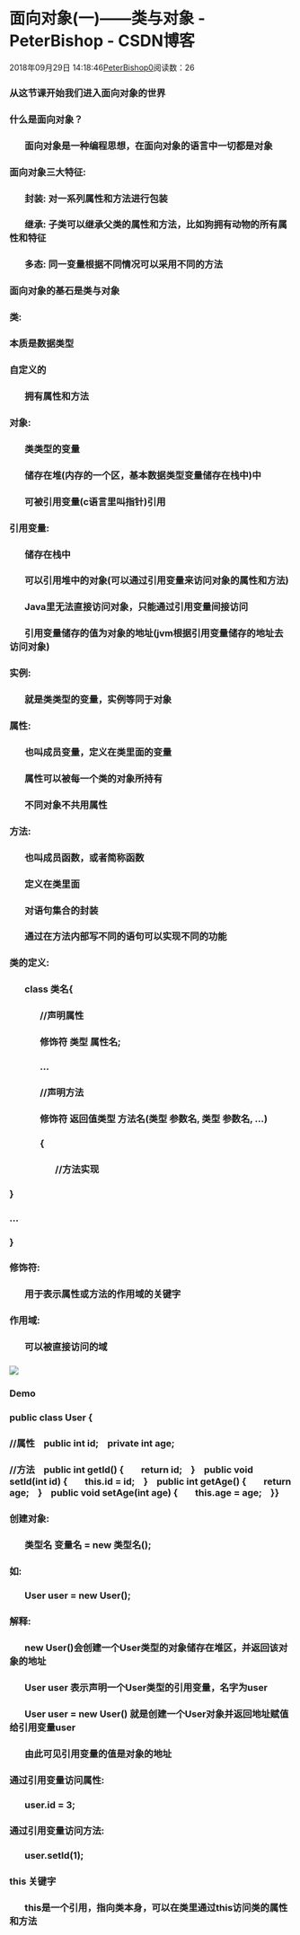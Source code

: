 # 面向对象(一)——类与对象 - PeterBishop - CSDN博客





2018年09月29日 14:18:46[PeterBishop0](https://me.csdn.net/qq_40061421)阅读数：26








### 从这节课开始我们进入面向对象的世界

### 什么是面向对象？

###        面向对象是一种编程思想，在面向对象的语言中一切都是对象

### 面向对象三大特征:

###        封装: 对一系列属性和方法进行包装

###        继承: 子类可以继承父类的属性和方法，比如狗拥有动物的所有属性和特征

###        多态: 同一变量根据不同情况可以采用不同的方法

### 面向对象的基石是类与对象

### 类:

### 本质是数据类型

### 自定义的

###        拥有属性和方法

### 对象:

###        类类型的变量

###        储存在堆(内存的一个区，基本数据类型变量储存在栈中)中

###        可被引用变量(c语言里叫指针)引用

### 引用变量:

###        储存在栈中

###        可以引用堆中的对象(可以通过引用变量来访问对象的属性和方法)

###        Java里无法直接访问对象，只能通过引用变量间接访问

###        引用变量储存的值为对象的地址(jvm根据引用变量储存的地址去访问对象)

### 实例:

###        就是类类型的变量，实例等同于对象

### 属性:

###        也叫成员变量，定义在类里面的变量

###        属性可以被每一个类的对象所持有

###        不同对象不共用属性

### 方法:

###        也叫成员函数，或者简称函数

###        定义在类里面

###        对语句集合的封装

###        通过在方法内部写不同的语句可以实现不同的功能

### 类的定义:

###        class 类名{

###               //声明属性

###               修饰符 类型 属性名;

###               …

###               //声明方法

###               修饰符 返回值类型 方法名(类型 参数名, 类型 参数名, …)

###               {

###                      //方法实现

### }

### …

### }

### 修饰符:

###        用于表示属性或方法的作用域的关键字

### 作用域:

###        可以被直接访问的域

### ![](https://img-blog.csdn.net/20180929141352676?watermark/2/text/aHR0cHM6Ly9ibG9nLmNzZG4ubmV0L3FxXzQwMDYxNDIx/font/5a6L5L2T/fontsize/400/fill/I0JBQkFCMA==/dissolve/70)

### Demo

### public class User {

### //属性    public int id;    private int age;

### //方法    public int getId() {        return id;    }    public void setId(int id) {        this.id = id;    }    public int getAge() {        return age;    }    public void setAge(int age) {        this.age = age;    }}

### 创建对象:

###        类型名 变量名 = new 类型名();

### 如:

###        User user = new User();

### 解释:

###        new User()会创建一个User类型的对象储存在堆区，并返回该对象的地址

###        User user 表示声明一个User类型的引用变量，名字为user

###        User user = new User() 就是创建一个User对象并返回地址赋值给引用变量user

###        由此可见引用变量的值是对象的地址

### 通过引用变量访问属性:

###        user.id = 3;

### 通过引用变量访问方法:

###        user.setId(1);

### this 关键字

###        this是一个引用，指向类本身，可以在类里通过this访问类的属性和方法



